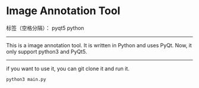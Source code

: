 ﻿# Image Annotation Tool 

标签（空格分隔）： pyqt5 python

---
This is a image annotation tool.
It is written in Python and uses PyQt.
Now, it only support python3 and PyQt5.

---
if you want to use it, you can git clone it and run it.

    python3 main.py





